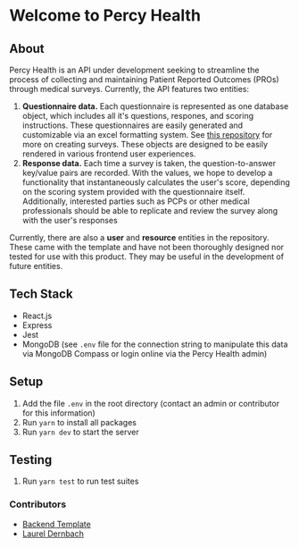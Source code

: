 # Welcome to Percy Health

## About

Percy Health is an API under development seeking to streamline the process of collecting and maintaining Patient Reported Outcomes (PROs) through medical surveys. Currently, the API features two entities:

1. **Questionnaire data.** Each questionnaire is represented as one database object, which includes all it's questions, respones, and scoring instructions. These questionnaires are easily generated and customizable via an excel formatting system. See [this repository](https://github.com/percyhealth/csv-scripts) for more on creating surveys. These objects are designed to be easily rendered in various frontend user experiences.
2. **Response data.** Each time a survey is taken, the question-to-answer key/value pairs are recorded. With the values, we hope to develop a functionality that instantaneously calculates the user's score, depending on the scoring system provided with the questionnaire itself. Additionally, interested parties such as PCPs or other medical professionals should be able to replicate and review the survey along with the user's responses

Currently, there are also a **user** and **resource** entities in the repository. These came with the template and have not been thoroughly designed nor tested for use with this product. They may be useful in the development of future entities.

## Tech Stack
- React.js
- Express
- Jest
- MongoDB (see `.env` file for the connection string to manipulate this data via MongoDB Compass or login online via the Percy Health admin)

## Setup

1. Add the file `.env` in the root directory (contact an admin or contributor for this information)
2. Run `yarn` to install all packages
3. Run `yarn dev` to start the server

## Testing

1. Run `yarn test` to run test suites

### Contributors
- [Backend Template](https://github.com/dali-lab/crud-template-backend)
- [Laurel Dernbach](https://github.com/laureldernbach)

